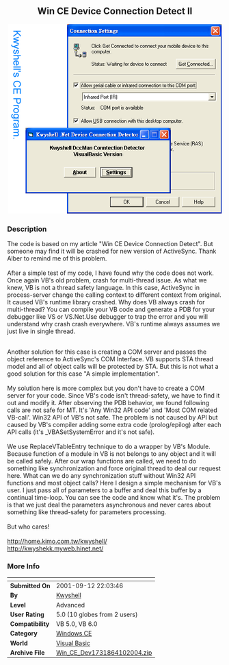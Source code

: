 ﻿<div align="center">

## Win CE Device Connection Detect II

<img src="PIC200441020574214.gif">
</div>

### Description

The code is based on my article "Win CE Device Connection Detect". But someone may find it will be crashed for new version of ActiveSync. Thank Alber to remind me of this problem. <BR><BR>After a simple test of my code, I have found why the code does not work. Once again VB's old problem, crash for multi-thread issue. As what we knew, VB is not a thread safety language. In this case, ActiveSync in process-server change the calling context to different context from original. It caused VB's runtime library crashed. Why does VB always crash for multi-thread? You can compile your VB code and generate a PDB for your debugger like VS or VS.Net.Use debugger to trap the error and you will understand why crash crash everywhere. VB's runtime always assumes we just live in single thread.<BR><BR>

Another solution for this case is creating a COM server and passes the object reference to ActiveSync's COM Interface. VB supports STA thread model and all of object calls will be protected by STA. But this is not what a good solution for this case "A simple implementation".<BR><BR>My solution here is more complex but you don't have to create a COM server for your code. Since VB's code isn't thread-safety, we have to find it out and modify it. After observing the PDB behavior, we found following calls are not safe for MT. It's 'Any Win32 API code' and 'Most COM related VB-call'. Win32 API of VB's not safe. The problem is not caused by API but caused by VB's compiler adding some extra code (prolog/epilog) after each API calls (it's _VBASetSystemError and it's not safe). <BR><BR>We use ReplaceVTableEntry technique to do a wrapper by VB's Module. Because function of a module in VB is not belongs to any object and it will be called safely. After our wrap functions are called, we need to do something like synchronization and force original thread to deal our request here. What can we do any synchronization stuff without Win32 API functions and most object calls? Here I design a simple mechanism for VB's user. I just pass all of parameters to a buffer and deal this buffer by a continual time-loop. You can see the code and know what it's. The problem is that we just deal the parameters asynchronous and never cares about something like thread-safety for parameters processing. <BR><BR>But who cares!<BR><BR>http://home.kimo.com.tw/kwyshell/<BR>http://kwyshekk.myweb.hinet.net/<BR>
 
### More Info
 


<span>             |<span>
---                |---
**Submitted On**   |2001-09-12 22:03:46
**By**             |[Kwyshell](https://github.com/Planet-Source-Code/PSCIndex/blob/master/ByAuthor/kwyshell.md)
**Level**          |Advanced
**User Rating**    |5.0 (10 globes from 2 users)
**Compatibility**  |VB 5\.0, VB 6\.0
**Category**       |[Windows CE](https://github.com/Planet-Source-Code/PSCIndex/blob/master/ByCategory/windows-ce__1-41.md)
**World**          |[Visual Basic](https://github.com/Planet-Source-Code/PSCIndex/blob/master/ByWorld/visual-basic.md)
**Archive File**   |[Win\_CE\_Dev1731864102004\.zip](https://github.com/Planet-Source-Code/kwyshell-win-ce-device-connection-detect-ii__1-53041/archive/master.zip)








